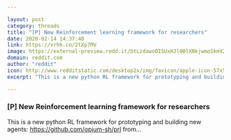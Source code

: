 ```yaml
---

layout: post
category: threads
title: "[P] New Reinforcement learning framework for researchers"
date: 2020-02-14 14:37:40
link: https://vrhk.co/2tXp7MV
image: https://external-preview.redd.it/btLzdawoOISUxHJl00lXNkjwmoSkmV2j44GDYc60FTE.jpg?width=300&height=157.068062827&auto=webp&s=51e377a5886cef7a3b243b299f16fb02a89933b0
domain: reddit.com
author: "reddit"
icon: http://www.redditstatic.com/desktop2x/img/favicon/apple-icon-57x57.png
excerpt: "This is a new python RL framework for prototyping and building new agents: [<https://github.com/opium-sh/prl>](<https://github.com/opium-sh/prl>) from..."

---
```


### [P] New Reinforcement learning framework for researchers

This is a new python RL framework for prototyping and building new agents: [<https://github.com/opium-sh/prl>](<https://github.com/opium-sh/prl>) from...
